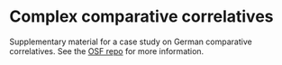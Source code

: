 # Complex comparative correlatives

Supplementary material for a case study on German comparative correlatives. See the [OSF repo](https://osf.io/jgh4u/) for more information.